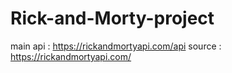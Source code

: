 # Rick-and-Morty-project

main api : https://rickandmortyapi.com/api
source : https://rickandmortyapi.com/

